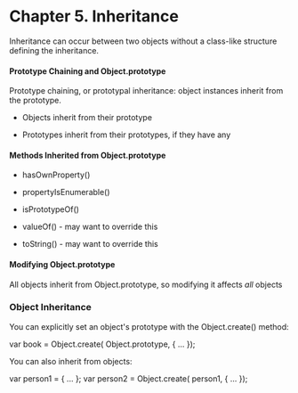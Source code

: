 
# Chapter 5. Inheritance

Inheritance can occur between two objects without a class-like structure defining the inheritance.

#### Prototype Chaining and Object.prototype

Prototype chaining, or prototypal inheritance: object instances inherit from the prototype.

* Objects inherit from their prototype

* Prototypes inherit from their prototypes, if they have any

#### Methods Inherited from Object.prototype

* hasOwnProperty()

* propertyIsEnumerable()

* isPrototypeOf()

* valueOf() - may want to override this

* toString() - may want to override this

#### Modifying Object.prototype

All objects inherit from Object.prototype, so modifying it affects *all* objects

### Object Inheritance

You can explicitly set an object's prototype with the Object.create() method:

var book = Object.create( Object.prototype, { ... });

You can also inherit from objects:

var person1 = { ... };
var person2 = Object.create( person1, { ... });

